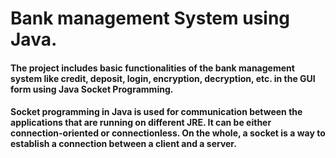 
# Bank management System using Java.

#### The project includes basic functionalities of the bank management system like credit, deposit, login, encryption, decryption, etc. in the GUI form using Java Socket Programming.

#### Socket programming in Java is used for communication between the applications that are running on different JRE. It can be either connection-oriented or connectionless. On the whole, a socket is a way to establish a connection between a client and a server.


